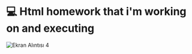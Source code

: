 # 💻 Html homework that i'm working on and executing
![Ekran Alıntısı 4](https://user-images.githubusercontent.com/109678256/220129092-20d17776-bc7c-49a4-ac37-f3aff5572cf0.PNG)
